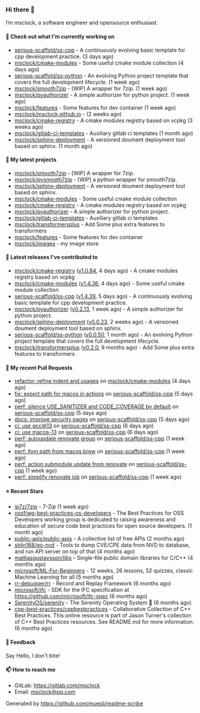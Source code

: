 ### Hi there 👋

I’m msclock, a software engineer and opensource enthusiast.

#### 👷 Check out what I'm currently working on

- [serious-scaffold/ss-cpp](https://github.com/serious-scaffold/ss-cpp) - A continuously evolving basic template for cpp development practice. (3 days ago)
- [msclock/cmake-modules](https://github.com/msclock/cmake-modules) - Some useful cmake module collection (4 days ago)
- [serious-scaffold/ss-python](https://github.com/serious-scaffold/ss-python) - An evolving Python project template that covers the full development lifecycle. (1 week ago)
- [msclock/smooth7zip](https://github.com/msclock/smooth7zip) - [WIP] A wrapper for 7zip. (1 week ago)
- [msclock/pyauthorizer](https://github.com/msclock/pyauthorizer) - A simple authorizer for python project. (1 week ago)
- [msclock/features](https://github.com/msclock/features) - Some features for dev container (1 week ago)
- [msclock/msclock.github.io](https://github.com/msclock/msclock.github.io) -  (2 weeks ago)
- [msclock/cmake-registry](https://github.com/msclock/cmake-registry) - A cmake modules registry based on vcpkg (3 weeks ago)
- [msclock/gitlab-ci-templates](https://github.com/msclock/gitlab-ci-templates) - Auxiliary gitlab ci templates (1 month ago)
- [msclock/sphinx-deployment](https://github.com/msclock/sphinx-deployment) - A versioned doument deployment tool based on sphinx. (1 month ago)

#### 🌱 My latest projects

- [msclock/smooth7zip](https://github.com/msclock/smooth7zip) - [WIP] A wrapper for 7zip.
- [msclock/pysmooth7zip](https://github.com/msclock/pysmooth7zip) - [WIP] a python wrapper for smooth7zip.
- [msclock/sphinx-deployment](https://github.com/msclock/sphinx-deployment) - A versioned doument deployment tool based on sphinx.
- [msclock/cmake-modules](https://github.com/msclock/cmake-modules) - Some useful cmake module collection
- [msclock/cmake-registry](https://github.com/msclock/cmake-registry) - A cmake modules registry based on vcpkg
- [msclock/pyauthorizer](https://github.com/msclock/pyauthorizer) - A simple authorizer for python project.
- [msclock/gitlab-ci-templates](https://github.com/msclock/gitlab-ci-templates) - Auxiliary gitlab ci templates
- [msclock/transformersplus](https://github.com/msclock/transformersplus) - Add Some plus extra features to transformers
- [msclock/features](https://github.com/msclock/features) - Some features for dev container
- [msclock/images](https://github.com/msclock/images) - my image store

#### 🔭 Latest releases I've contributed to

- [msclock/cmake-registry](https://github.com/msclock/cmake-registry) ([v1.0.84](https://github.com/msclock/cmake-registry/releases/tag/v1.0.84), 4 days ago) - A cmake modules registry based on vcpkg
- [msclock/cmake-modules](https://github.com/msclock/cmake-modules) ([v1.4.36](https://github.com/msclock/cmake-modules/releases/tag/v1.4.36), 4 days ago) - Some useful cmake module collection
- [serious-scaffold/ss-cpp](https://github.com/serious-scaffold/ss-cpp) ([v1.4.39](https://github.com/serious-scaffold/ss-cpp/releases/tag/v1.4.39), 5 days ago) - A continuously evolving basic template for cpp development practice.
- [msclock/pyauthorizer](https://github.com/msclock/pyauthorizer) ([v0.2.13](https://github.com/msclock/pyauthorizer/releases/tag/v0.2.13), 1 week ago) - A simple authorizer for python project.
- [msclock/sphinx-deployment](https://github.com/msclock/sphinx-deployment) ([v0.0.23](https://github.com/msclock/sphinx-deployment/releases/tag/v0.0.23), 2 weeks ago) - A versioned doument deployment tool based on sphinx.
- [serious-scaffold/ss-python](https://github.com/serious-scaffold/ss-python) ([v0.0.50](https://github.com/serious-scaffold/ss-python/releases/tag/v0.0.50), 1 month ago) - An evolving Python project template that covers the full development lifecycle.
- [msclock/transformersplus](https://github.com/msclock/transformersplus) ([v0.2.0](https://github.com/msclock/transformersplus/releases/tag/v0.2.0), 9 months ago) - Add Some plus extra features to transformers

#### 🔨 My recent Pull Requests

- [refactor: refine indent and usages](https://github.com/msclock/cmake-modules/pull/104) on [msclock/cmake-modules](https://github.com/msclock/cmake-modules) (4 days ago)
- [fix: export path for macos in actions](https://github.com/serious-scaffold/ss-cpp/pull/237) on [serious-scaffold/ss-cpp](https://github.com/serious-scaffold/ss-cpp) (5 days ago)
- [perf: silence USE_SANITIZER and CODE_COVERAGE by default](https://github.com/serious-scaffold/ss-cpp/pull/236) on [serious-scaffold/ss-cpp](https://github.com/serious-scaffold/ss-cpp) (5 days ago)
- [docs: improve security pages](https://github.com/serious-scaffold/ss-cpp/pull/235) on [serious-scaffold/ss-cpp](https://github.com/serious-scaffold/ss-cpp) (5 days ago)
- [ci: use gcc@13](https://github.com/serious-scaffold/ss-cpp/pull/234) on [serious-scaffold/ss-cpp](https://github.com/serious-scaffold/ss-cpp) (6 days ago)
- [ci: use macos-13](https://github.com/serious-scaffold/ss-cpp/pull/233) on [serious-scaffold/ss-cpp](https://github.com/serious-scaffold/ss-cpp) (6 days ago)
- [perf: autoupdate renovate group](https://github.com/serious-scaffold/ss-cpp/pull/229) on [serious-scaffold/ss-cpp](https://github.com/serious-scaffold/ss-cpp) (1 week ago)
- [perf: llvm path from macos brew](https://github.com/serious-scaffold/ss-cpp/pull/227) on [serious-scaffold/ss-cpp](https://github.com/serious-scaffold/ss-cpp) (1 week ago)
- [perf: action submodule update from renovate](https://github.com/serious-scaffold/ss-cpp/pull/226) on [serious-scaffold/ss-cpp](https://github.com/serious-scaffold/ss-cpp) (1 week ago)
- [perf: simplify renovate job](https://github.com/serious-scaffold/ss-cpp/pull/225) on [serious-scaffold/ss-cpp](https://github.com/serious-scaffold/ss-cpp) (1 week ago)

#### ⭐ Recent Stars

- [ip7z/7zip](https://github.com/ip7z/7zip) - 7-Zip (1 week ago)
- [ossf/wg-best-practices-os-developers](https://github.com/ossf/wg-best-practices-os-developers) - The Best Practices for OSS Developers working group is dedicated to raising awareness and education of secure code best practices for open source developers. (1 month ago)
- [public-apis/public-apis](https://github.com/public-apis/public-apis) - A collective list of free APIs (2 months ago)
- [shlin168/go-nvd](https://github.com/shlin168/go-nvd) - Tools to dump CVE/CPE data from NVD to database, and run API server on top of that (4 months ago)
- [mattiasgustavsson/libs](https://github.com/mattiasgustavsson/libs) - Single-file public domain libraries for C/C&#43;&#43; (4 months ago)
- [microsoft/ML-For-Beginners](https://github.com/microsoft/ML-For-Beginners) - 12 weeks, 26 lessons, 52 quizzes, classic Machine Learning for all (5 months ago)
- [rr-debugger/rr](https://github.com/rr-debugger/rr) - Record and Replay Framework (6 months ago)
- [microsoft/ifc](https://github.com/microsoft/ifc) - SDK for the IFC specification at https://github.com/microsoft/ifc-spec (6 months ago)
- [SerenityOS/serenity](https://github.com/SerenityOS/serenity) - The Serenity Operating System 🐞 (6 months ago)
- [cpp-best-practices/cppbestpractices](https://github.com/cpp-best-practices/cppbestpractices) - Collaborative Collection of C&#43;&#43; Best Practices. This online resource is part of Jason Turner&#39;s collection of C&#43;&#43; Best Practices resources. See README.md for more information. (6 months ago)

#### 💬 Feedback

Say Hello, I don't bite!

#### 📫 How to reach me

- GitLab: https://gitlab.com/msclock
- Email: msclock@qq.com

Generated by https://github.com/muesli/readme-scribe
